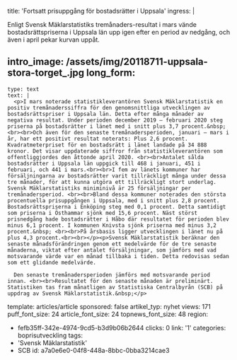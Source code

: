 title: 'Fortsatt prisuppgång för bostadsrätter i Uppsala'
ingress: |
  <p>Enligt Svensk Mäklarstatistiks tremånaders-resultat i mars vände bostadsrättspriserna i Uppsala län upp igen efter en period av nedgång, och även i april pekar kurvan uppåt.
  </p>
  
intro_image: /assets/img/20118711-uppsala-stora-torget_.jpg
long_form:
  -
    type: text
    text: |
      <p>I mars noterade statistikleverantören Svensk Mäklarstatistik en positiv tremånaderssiffra för den genomsnittliga utvecklingen av bostadsrättspriser i Uppsala län. Detta efter många månader av negativa resultat. Under perioden december 2019 – februari 2020 steg priserna på bostadsrätter i länet med i snitt plus 3,7 procent.&nbsp; <br><br>Och även för den senaste tremånadersperioden, januari – mars i år, har ett positivt resultat noterats: Plus 2,6 procent. Kvadratmeterpriset för en bostadsrätt i länet landade på 34 888 kronor. Det visar uppdaterade siffror från statistikleverantören som offentliggjordes den åttonde april 2020. <br><br>Antalet sålda bostadsrätter i Uppsala län uppgick till 468 i januari, 451 i februari, och 441 i mars.<br><br>I fem av länets kommuner har försäljningarna av bostadsrätter varit tillräckligt många under dessa tre månader, för att kunna utgöra ett tillräckligt stort underlag. Svensk Mäklarstatistiks miniminivå är 25 försäljningar per tremånadersperiod. <br><br>Bland dessa kommuner noterades den största procentuella prisuppgången i Uppsala, med i snitt plus 2,8 procent. Bostadsrättspriserna i Enköping steg med 0,1 procent. Detta samtidigt som priserna i Östhammar sjönk med 15,6 procent. Näst störst prisnedgång hade bostadsrätter i Håbo där resultatet för perioden blev minus 6,1 procent. I kommunen Knivsta sjönk priserna med minus 3,2 procent.&nbsp; <br><br>På årsbasis ligger utvecklingen i länet nu på plus 4,3 procent.<br><br></p><p>Svensk Mäklarstatistik beräknar den senaste månadsförändringen genom ett medelvärde för de tre senaste månaderna, viktat efter antalet försäljningar, som jämförs med vad motsvarande värde var en månad tillbaka i tiden. Detta redovisas sedan som ett glidande medelvärde.
      
      Den senaste tremånadersperioden jämförs med motsvarande period innan. <br><br>Resultatet för den senaste månaden är preliminärt. Statistiken tas fram månatligen av Statistiska Centralbyrån (SCB) på uppdrag av Svensk Mäklarstatistik.&nbsp;</p>
      
template: articles/article
sponsored: false
artikel_typ: nyhet
views: 171
puff_font_size: 24
article_font_size: 24
topnews_font_size: 48
region:
  - fefb35ff-342e-4974-9cd5-b3d9b06b2644
clicks: 0
link: '1'
categories: boprisutveckling
tags:
  - 'Svensk Mäklarstatistik'
  - SCB
id: a7a0e6e0-04f8-448a-8bbc-0bba3214cae3
